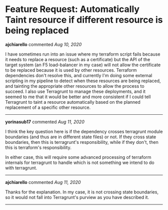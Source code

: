 # Feature Request: Automatically Taint resource if different resource is being replaced

**ajchiarello** commented *Aug 10, 2020*

I have sometimes run into an issue where my terraform script fails because it needs to replace a resource (such as a certificate) but the API of the target system (an F5 load-balancer in my case) will not allow the certificate to be replaced because it is used by other resources. Terraform dependencies don't resolve this, and currently I'm doing some external scripting in my pipeline to detect when these resources are being replaced, and tainting the appropriate other resources to allow the process to succeed. I also use Terragrunt to manage these deployments, and it seemed to me that it would be better and more consistent if I could tell Terragrunt to taint a resource automatically based on the planned replacement of a specific other resource.
<br />
***


**yorinasub17** commented *Aug 11, 2020*

I think the key question here is if the dependency crosses terragrunt module boundaries (and thus are in different state files) or not. If they cross state boundaries, then this is terragrunt's responsibility, while if they don't, then this is terraform's responsibility.

In either case, this will require some advanced processing of terraform internals for terragrunt to handle which is not something we intend to do with terragrunt.
***

**ajchiarello** commented *Aug 11, 2020*

Thanks for the explanation. In my case, it is not crossing state boundaries, so it would not fall into Terragrunt's purview as you have described it.
***

